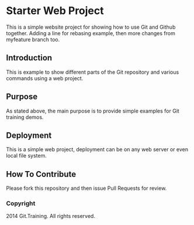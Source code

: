 # Starter Web Project

This is a simple website project for showing how to use Git and
Github together. Adding a line for rebasing example, then
more changes from myfeature branch too.

## Introduction

This is example to show different parts of the Git
repository and various commands using a web project.

## Purpose

As stated above, the main purpose is to provide simple
examples for Git training demos.

## Deployment

This is a simple web project, deployment can be on any web
server or even local file system.

## How To Contribute

Please fork this repository and then issue Pull Requests for
review.

### Copyright

2014 Git.Training. All rights reserved.


